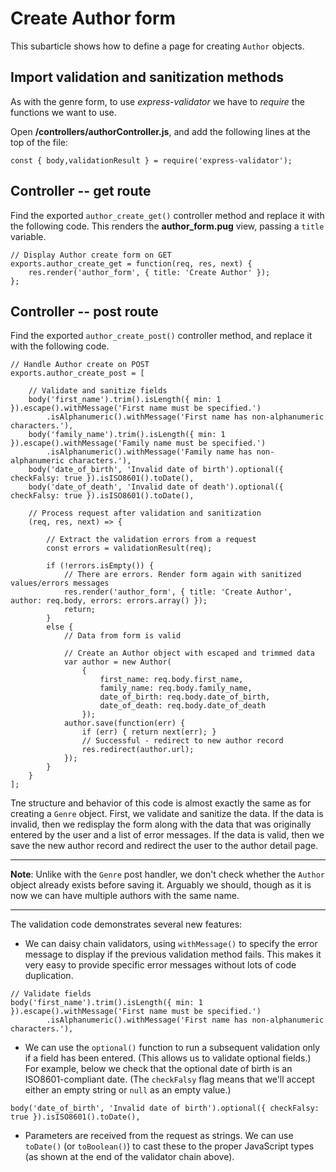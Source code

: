 # Create Author form

This subarticle shows how to define a page for creating `Author` objects.

## Import validation and sanitization methods

As with the genre form, to use *express-validator* we have to *require* the functions we want to use.

Open **/controllers/authorController.js**, and add the following lines at the top of the file:
```
const { body,validationResult } = require('express-validator');
```

## Controller -- get route

Find the exported `author_create_get()` controller method and replace it with the following code. This renders the **author_form.pug** view, passing a `title` variable.
```
// Display Author create form on GET
exports.author_create_get = function(req, res, next) {
    res.render('author_form', { title: 'Create Author' });
};
```

## Controller -- post route

Find the exported `author_create_post()` controller method, and replace it with the following code.
```
// Handle Author create on POST
exports.author_create_post = [

    // Validate and sanitize fields
    body('first_name').trim().isLength({ min: 1 }).escape().withMessage('First name must be specified.')
        .isAlphanumeric().withMessage('First name has non-alphanumeric characters.'),
    body('family_name').trim().isLength({ min: 1 }).escape().withMessage('Family name must be specified.')
        .isAlphanumeric().withMessage('Family name has non-alphanumeric characters.'),
    body('date_of_birth', 'Invalid date of birth').optional({ checkFalsy: true }).isISO8601().toDate(),
    body('date_of_death', 'Invalid date of death').optional({ checkFalsy: true }).isISO8601().toDate(),

    // Process request after validation and sanitization
    (req, res, next) => {

        // Extract the validation errors from a request
        const errors = validationResult(req);

        if (!errors.isEmpty()) {
            // There are errors. Render form again with sanitized values/errors messages
            res.render('author_form', { title: 'Create Author', author: req.body, errors: errors.array() });
            return;
        }
        else {
            // Data from form is valid

            // Create an Author object with escaped and trimmed data
            var author = new Author(
                {
                    first_name: req.body.first_name,
                    family_name: req.body.family_name,
                    date_of_birth: req.body.date_of_birth,
                    date_of_death: req.body.date_of_death
                });
            author.save(function(err) {
                if (err) { return next(err); }
                // Successful - redirect to new author record
                res.redirect(author.url);
            });
        }
    }
];
```
Tne structure and behavior of this code is almost exactly the same as for creating a `Genre` object. First, we validate and sanitize the data. If the data is invalid, then we redisplay the form along with the data that was originally entered by the user and a list of error messages. If the data is valid, then we save the new author record and redirect the user to the author detail page.

<hr>

**Note**: Unlike with the `Genre` post handler, we don't check whether the `Author` object already exists before saving it. Arguably we should, though as it is now we can have multiple authors with the same name.

<hr>

The validation code demonstrates several new features:

* We can daisy chain validators, using `withMessage()` to specify the error message to display if the previous validation method fails. This makes it very easy to provide specific error messages without lots of code duplication.
```
// Validate fields
body('first_name').trim().isLength({ min: 1 }).escape().withMessage('First name must be specified.')
        .isAlphanumeric().withMessage('First name has non-alphanumeric characters.'),
```

* We can use the `optional()` function to run a subsequent validation only if a field has been entered. (This allows us to validate optional fields.) For example, below we check that the optional date of birth is an ISO8601-compliant date. (The `checkFalsy` flag means that we'll accept either an empty string or `null` as an empty value.)
```
body('date_of_birth', 'Invalid date of birth').optional({ checkFalsy: true }).isISO8601().toDate(),
```

* Parameters are received from the request as strings. We can use `toDate()` (or `toBoolean()`) to cast these to the proper JavaScript types (as shown at the end of the validator chain above).